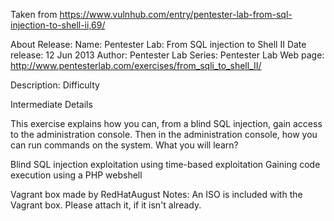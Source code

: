 Taken from https://www.vulnhub.com/entry/pentester-lab-from-sql-injection-to-shell-ii,69/ 

About Release:
    Name: Pentester Lab: From SQL injection to Shell II
    Date release: 12 Jun 2013
    Author: Pentester Lab
    Series: Pentester Lab
    Web page: http://www.pentesterlab.com/exercises/from_sqli_to_shell_II/

Description:
Difficulty

Intermediate
Details

This exercise explains how you can, from a blind SQL injection, gain access to the administration console. Then in the administration console, how you can run commands on the system.
What you will learn?

Blind SQL injection exploitation using time-based exploitation Gaining code execution using a PHP webshell

Vagrant box made by RedHatAugust
Notes:
    An ISO is included with the Vagrant box. Please attach it, if it isn't already.
